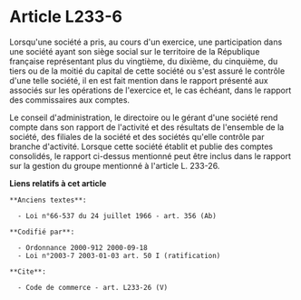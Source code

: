 # Article L233-6

Lorsqu'une société a pris, au cours d'un exercice, une participation dans une société ayant son siège social sur le
territoire de la République française représentant plus du vingtième, du dixième, du cinquième, du tiers ou de la moitié du
capital de cette société ou s'est assuré le contrôle d'une telle société, il en est fait mention dans le rapport présenté aux
associés sur les opérations de l'exercice et, le cas échéant, dans le rapport des commissaires aux comptes. 

Le conseil d'administration, le directoire ou le gérant d'une société rend compte dans son rapport de l'activité et des
résultats de l'ensemble de la société, des filiales de la société et des sociétés qu'elle contrôle par branche d'activité.
Lorsque cette société établit et publie des comptes consolidés, le rapport ci-dessus mentionné peut être inclus dans le
rapport sur la gestion du groupe mentionné à l'article L. 233-26.

**Liens relatifs à cet article**

	**Anciens textes**:

	  - Loi n°66-537 du 24 juillet 1966 - art. 356 (Ab)

	**Codifié par**:

	  - Ordonnance 2000-912 2000-09-18
	  - Loi n°2003-7 2003-01-03 art. 50 I (ratification)

	**Cite**:

	  - Code de commerce - art. L233-26 (V)
